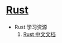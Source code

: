 <!--
 * @Author: TerryMin
 * @Date: 2025-04-09 14:32:31
 * @LastEditors: TerryMin
 * @LastEditTime: 2025-04-09 14:34:15
 * @Description: file not
-->

# [Rust](https://www.rust-lang.org/zh-CN/)

- Rust 学习资源
  1. [Rust 中文文档](https://course.rs/about-book.html)
